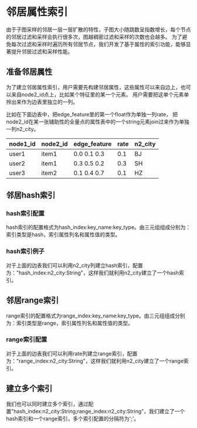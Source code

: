 # 邻居属性索引
由于子图采样的邻居一层一层扩散的特性，子图大小随跳数呈指数增长，每个节点的邻居过滤和采样会执行很多次，图越稠密过滤和采样的次数也会越多。
为了避免每次过滤和采样时遍历所有邻居节点，我们开发了基于属性的索引功能，能够显著提升邻居过滤和采样性能。

## 准备邻居属性
为了建立邻居属性索引，用户需要先构建邻居属性，这些属性可以来自边上，也可以来自node2_id点上，比如某个特征里的某一个元素。
用户需要把这单个元素单拎出来作为边表里独立的一列。

比如在下面边表中，把edge_feature里的第一个float作为单独一列rate，
把node2_id在某一张辅助性的全量点的属性表中的一个string元素join过来作为单独一列n2_city。

| node1_id  | node2_id  |   edge_feature  |  rate   | n2_city |
| --------- | --------- | --------------- | ------- | ------- |
| user1     | item1     |   0.0 0.1 0.3   |   0.1   |    BJ   |
| user2     | item1     |   0.3 0.5 0.2   |   0.3   |    SH   |
| user3     | item2     |   0.1 0.4 0.7   |   0.1   |    HZ   |

## 邻居hash索引

### hash索引配置
hash索引的配置格式为hash_index:key_name:key_type。由三元组组成分别为：索引类型是hash，索引属性列名和属性值的类型。
### hash索引例子
对于上面的边表我们可以利用n2_city列建立hash索引，配置为："hash_index:n2_city:String"，这样我们就利用n2_city建立了一个hash索引。

## 邻居range索引
range索引的配置格式为range_index:key_name:key_type。由三元组组成分别为：索引类型是range，索引属性列名和属性值的类型。
### range索引配置
对于上面的边表我们可以利用rate列建立range索引，配置为："range_index:n2_city:String"，这样我们就利用n2_city建立了一个range索引。

## 建立多个索引
我们也可以同时建立多个索引，通过配置"hash_index:n2_city:String;range_index:n2_city:String"，我们建立了一个hash索引和一个range索引，多个索引配置的分隔符为';'。

